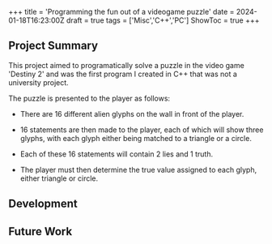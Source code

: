 +++
title = 'Programming the fun out of a videogame puzzle'
date = 2024-01-18T16:23:00Z
draft = true
tags = ['Misc','C++','PC']
ShowToc = true
+++

## Project Summary

This project aimed to programatically solve a puzzle in the video game 'Destiny 2' and was the first program I created in C++ that was not a university project.

The puzzle is presented to the player as follows:

- There are 16 different alien glyphs on the wall in front of the player.

- 16 statements are then made to the player, each of which will show three glyphs, with each glyph either being matched to a triangle or a circle.

- Each of these 16 statements will contain 2 lies and 1 truth.

- The player must then determine the true value assigned to each glyph, either triangle or circle.

## Development

## Future Work
